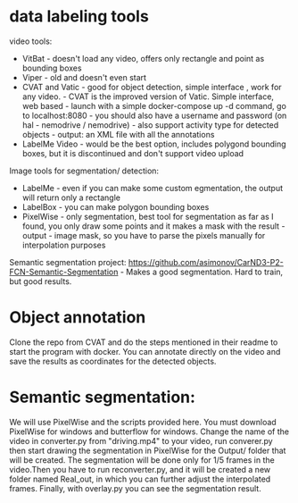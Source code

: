 # data labeling tools
video tools:
- VitBat - doesn't load any video, offers only rectangle and point as bounding boxes
- Viper - old and doesn't even start
- CVAT and Vatic - good for object detection, simple interface , work for any video. 
	         - CVAT is the improved version of Vatic. Simple interface, web based
		 - launch with a simple docker-compose up -d command, go to localhost:8080
		 - you should also have a username and password (on hal - nemodrive / nemodrive)
		 - also support activity type for detected objects
		 - output: an XML file with all the annotations
- LabelMe Video - would be the best option, includes polygond bounding boxes, but it is discontinued
 		  and don't support video upload

Image tools for segmentation/ detection:
 - LabelMe - even if you can make some custom egmentation, the output will return only a rectangle
 - LabelBox - you can make polygon bounding boxes
 - PixelWise - only segmentation, best tool for segmentation as far as I found, you only draw some points and it  makes a mask with the result
             - output - image mask, so you have to parse the pixels manually for interpolation purposes

Semantic segmentation project:
https://github.com/asimonov/CarND3-P2-FCN-Semantic-Segmentation - Makes a good segmentation. Hard to train, but good results.

# Object annotation

Clone the repo from CVAT and do  the steps mentioned in their readme to start the program with docker. You can annotate directly on the video and save the results
as coordinates for the detected objects.

# Semantic segmentation:
We will use PixelWise and the scripts provided here. You must download PixelWise for windows and butterflow for windows.
Change the name of the video in converter.py from "driving.mp4" to your video, run converer.py then start 
drawing the segmentation in PixelWise for the Output/ folder that will be created.  The segmentation will be done only for 1/5 frames in the video.Then you have to run 
reconverter.py, and it will be created a new folder named Real_out, in which you can further adjust the interpolated frames. Finally, with overlay.py you can see
the segmentation result.
